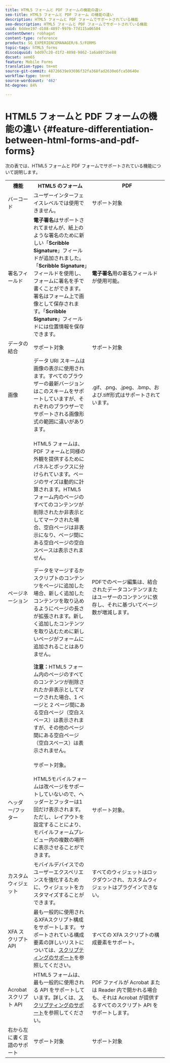 ```yaml
---
title: HTML5 フォームと PDF フォームの機能の違い
seo-title: HTML5 フォームと PDF フォーム の機能の違い
description: HTML5 フォームと PDF フォームでサポートされている機能
seo-description: HTML5 フォームと PDF フォームでサポートされている機能
uuid: 6ddee197-d108-4897-9976-77d115a06504
contentOwner: robhagat
content-type: reference
products: SG_EXPERIENCEMANAGER/6.5/FORMS
topic-tags: hTML5_forms
discoiquuid: bdd97c20-d1f2-4898-9862-1a6a8071be88
docset: aem65
feature: Mobile Forms
translation-type: tm+mt
source-git-commit: 48726639e93696f32fa368fad2630e6fca50640e
workflow-type: tm+mt
source-wordcount: '462'
ht-degree: 84%

---
```



# HTML5 フォームと PDF フォームの機能の違い {#feature-differentiation-between-html-forms-and-pdf-forms}

次の表では、HTML5 フォームと PDF フォームでサポートされている機能について説明します。

<table>
 <tbody>
  <tr>
   <th>機能</th>
   <th>HTML5 のフォーム</th>
   <th>PDF</th>
  </tr>
  <tr>
   <td>バーコード<br /> </td>
   <td>ユーザーインターフェイスレベルでは使用できません。 </td>
   <td>サポート対象</td>
  </tr>
  <tr>
   <td>署名フィールド<br /> </td>
   <td><strong>電子署名</strong>はサポートされてませんが、紙上のような署名のために新しい「<strong>Scribble Signature</strong>」フィールドが追加されました。「<strong>Scribble Signature</strong>」フィールドを使用し、フォームに署名を手で書くことができます。署名はフォーム上で画像として保存されます。「<strong>Scribble Signature</strong>」フィールドには位置情報を保存できます。</td>
   <td><strong>電子署名</strong>用の署名フィールドが使用可能。</td>
  </tr>
  <tr>
   <td>データの結合</td>
   <td>サポート対象</td>
   <td>サポート対象</td>
  </tr>
  <tr>
   <td>画像</td>
   <td>データ URI スキームは画像の表示に使用されます。すべてのブラウザーの最新バージョンはこのスキームをサポートしていますが、それぞれのブラウザーでサポートされる画像形式の範囲に違いがあります。<br /> </td>
   <td>.gif、.png、.jpeg、.bmp、および.tiff形式はサポートされています。</td>
  </tr>
  <tr>
   <td>ページネーション<br /> </td>
   <td><p>HTML5 フォームは、PDF フォームと同様の外観を提供するためにパネルとボックスに分けられています。ページのサイズは動的に計算されます。HTML5 フォーム内のページのすべてのコンテンツが削除されたか非表示としてマークされた場合、空白ページは非表示になり、ページ間にある空白ページの空白スペースは表示されません。</p> <p>データをマージするかスクリプトのコンテンツをページに追加した場合、新しく追加したコンテンツを取り込めるようにページの長さが拡張されます。新しく追加したコンテンツを取り込むために新しいページがフォームに追加されることはありません。 </p> <p><strong>注意：</strong>HTML5 フォーム内のページのすべてのコンテンツが削除されたか非表示としてマークされた場合、1 ページと 2 ページ間にある空白ページ（空白スペース）は表示されますが、その他のページ間にある空白ページ（空白スペース）は表示されません。</p> </td>
   <td>PDFでのページ編集は、結合されたデータコンテンツまたはユーザーのコンテンツに依存し、それに基づいてページ数が増減します。</td>
  </tr>
  <tr>
   <td>ヘッダー/フッター </td>
   <td>サポート対象。<br /> <br /> HTML5モバイルフォームは改ページをサポートしていないので、ヘッダーとフッターは1回だけ表示されます。ただし、レイアウトを設定することにより、モバイルフォームプレビュー内の複数の場所に表示させることができます。<br /> </td>
   <td>サポート対象。</td>
  </tr>
  <tr>
   <td>カスタムウィジェット</td>
   <td>モバイルデバイスでのユーザーエクスペリエンスを強化するために、ウィジェットをカスタマイズすることができます。<br /> </td>
   <td>すべてのウィジェットはロックダウンされ、カスタムウィジェットはプラグインできない。<br /> </td>
  </tr>
  <tr>
   <td>XFA スクリプト API</td>
   <td>最も一般的に使用されるXFAスクリプト構成をサポートします。 サポートされている構成要素の詳しいリストについては、<a href="/help/forms/using/scripting-support.md">スクリプティングのサポート</a>を参照してください。</td>
   <td>すべての XFA スクリプトの構成要素をサポート。</td>
  </tr>
  <tr>
   <td>Acrobat スクリプト API </td>
   <td>HTML5 フォームは、最も一般的に使用される API をサポートしています。詳しくは、<a href="/help/forms/using/scripting-support.md">スクリプティングのサポート</a>を参照してください。</td>
   <td>PDF ファイルが Acrobat または Reader 内で開かれる場合も、それは Acrobat が提供するすべてのスクリプト API をサポートします。</td>
  </tr>
  <tr>
   <td>右から左に書く言語のサポート </td>
   <td>サポート対象</td>
   <td>サポート対象</td>
  </tr>
 </tbody>
</table>

<!--Follow the best practices to enable a form template for HTML5 renditions and ensure that the behavior and appearance of HTML5 forms and XFA-based PDF is consistent. For detailed list of best practices, see [Best practices to design an HTML5 form.](/help/forms/using/best-practices-design-html5-forms.md)-->
